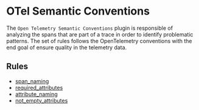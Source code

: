 # OTel Semantic Conventions

The `Open Telemetry Semantic Conventions` plugin is responsible of analyzing the spans that are part of a trace in order to identify problematic patterns. The set of rules follows the OpenTelemetry conventions with the end goal of ensure quality in the telemetry data.

## Rules

- [span_naming](./rules/span_naming.md)
- [required_attributes](./rules/required_attributes.md)
- [attribute_naming](./rules/attribute_naming.md)
- [not_empty_attributes](./rules/not_empty_attributes.md)
